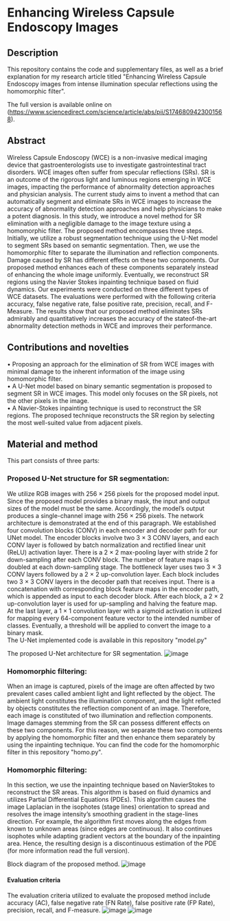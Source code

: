 # Enhancing Wireless Capsule Endoscopy Images

## Description 
This repository contains the code and supplementary files, as well as a brief explanation for my research article titled "Enhancing Wireless Capsule Endoscopy images from intense illumination specular reflections using the homomorphic filter".

The full version is available online on (https://www.sciencedirect.com/science/article/abs/pii/S1746809423001568). 

## Abstract 

Wireless Capsule Endoscopy (WCE) is a non-invasive medical imaging device that gastroenterologists use to investigate gastrointestinal tract disorders. WCE images often suffer from specular reflections (SRs). SR is an outcome of the rigorous light and luminous regions emerging in WCE images, impacting the performance of abnormality detection approaches and physician analysis. The current study aims to invent a method that can automatically segment and eliminate SRs in WCE images to increase the accuracy of abnormality detection approaches and help physicians to make a potent diagnosis. In this study, we introduce a novel method for SR elimination with a negligible damage to the image texture using a homomorphic filter. The proposed method encompasses three steps. Initially, we utilize a robust segmentation technique using the U-Net model to segment SRs based on semantic segmentation. Then, we use the homomorphic filter to separate the illumination and reflection components. Damage caused by SR has different effects on these two components. Our proposed method enhances each of these components separately instead of enhancing the whole image uniformly. Eventually, we reconstruct SR regions using the Navier Stokes inpainting technique based on fluid dynamics. Our experiments were conducted on three different types of WCE datasets. The evaluations were performed with the following criteria accuracy, false negative rate, false positive rate, precision, recall, and F-Measure. The results show that our proposed method eliminates SRs admirably and quantitatively increases the accuracy of the stateof-the-art abnormality detection methods in WCE and improves their performance.

## Contributions and novelties 
• Proposing an approach for the elimination of SR from WCE images with minimal damage to the inherent information of the image using homomorphic filter.<br />
• A U-Net model based on binary semantic segmentation is proposed to segment SR in WCE images. This model only focuses on the SR pixels, not the other pixels in the image.<br />
• A Navier-Stokes inpainting technique is used to reconstruct the SR regions. The proposed technique reconstructs the SR region by selecting the most well-suited value from adjacent pixels.<br />

## Material and method
This part consists of three parts:
### Proposed U-Net structure for SR segmentation:
We utilize RGB images with 256 × 256 pixels for the proposed model input. Since the proposed model provides a binary mask, the input and output sizes of the model must be the same. Accordingly, the model’s output produces a single-channel image with 256 × 256 pixels. The network architecture is demonstrated at the end of this paragraph. We established four convolution blocks (CONV) in each encoder and decoder path for our UNet model. The encoder blocks involve two 3 × 3 CONV layers, and each CONV layer is followed by batch normalization and rectified linear unit (ReLU) activation layer. There is a 2 × 2 max-pooling layer with stride 2 for down-sampling after each CONV block. The number of feature maps is doubled at each down-sampling stage. The bottleneck layer uses two 3 × 3 CONV layers followed by a 2 × 2 up-convolution layer. Each block includes two 3 × 3 CONV layers in the decoder path that receives input. There is a concatenation with corresponding block feature maps in the encoder path, which is appended as input to each decoder block. After each block, a 2 × 2 up-convolution layer is used for up-sampling and halving the feature map. At the last layer, a 1 × 1 convolution layer with a sigmoid activation is utilized for mapping every 64-component feature vector to the intended number of classes. Eventually, a threshold will be applied to convert the image to a binary mask.<br /> The U-Net implemented code is available in this repository "model.py"

The proposed U-Net architecture for SR segmentation.
![image](https://github.com/user-attachments/assets/01f22b3e-dfab-49d3-b086-cc74d0810040)

### Homomorphic filtering:
When an image is captured, pixels of the image are often affected by two prevalent cases called ambient light and light reflected by the object. The ambient light constitutes the illumination component, and the light reflected by objects constitutes the reflection component of an image. Therefore, each image is constituted of two illumination and reflection components. Image damages stemming from the SR can possess different effects on these two components. For this reason, we separate these two components by applying the homomorphic filter and then enhance them separately by using the inpainting technique.<be /> You can find the code for the homomorphic filter in this repository "homo.py".

### Homomorphic filtering:
In this section, we use the inpainting technique based on NavierStokes to reconstruct the SR areas. This algorithm is based on fluid dy­namics and utilizes Partial Differential Equations (PDEs). This algorithm causes the image Laplacian in the isophotes (stage lines) orientation to spread and resolves the image intensity’s smoothing gradient in the stage-lines direction. For example, the algorithm first moves along the edges from known to unknown areas (since edges are continuous). It also continues isophotes while adapting gradient vectors at the boundary of the inpainting area. Hence, the resulting design is a discontinuous esti­mation of the PDE (for more information read the full version).

Block diagram of the proposed method.
![image](https://github.com/user-attachments/assets/b704c579-1b1c-4d81-ac45-125e575fdc7c)

#### Evaluation criteria 
  The evaluation criteria utilized to evaluate the proposed method include accuracy (AC), false negative rate (FN Rate), false positive rate (FP Rate), precision, recall, and F-measure.
![image](https://github.com/user-attachments/assets/5d0fb1db-d74d-4bab-a519-93689dded560)
![image](https://github.com/user-attachments/assets/bcf1f076-b197-4447-b671-dd5bcbb13ab3)



